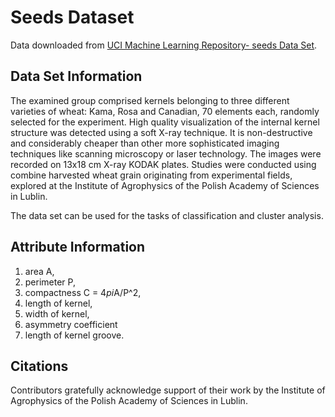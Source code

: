 # Seeds Dataset

Data downloaded from [UCI Machine Learning Repository- seeds Data Set](http://archive.ics.uci.edu/ml/datasets/seeds#).

## Data Set Information

The examined group comprised kernels belonging to three different varieties of wheat: Kama, Rosa and Canadian, 70 elements each, randomly selected for 
the experiment. High quality visualization of the internal kernel structure was detected using a soft X-ray technique. It is non-destructive and considerably cheaper than other more sophisticated imaging techniques like scanning microscopy or laser technology. The images were recorded on 13x18 cm X-ray KODAK plates. Studies were conducted using combine harvested wheat grain originating from experimental fields, explored at the Institute of Agrophysics of the Polish Academy of Sciences in Lublin. 

The data set can be used for the tasks of classification and cluster analysis.

## Attribute Information

1. area A,
2. perimeter P,
3. compactness C = 4*pi*A/P^2,
4. length of kernel,
5. width of kernel,
6. asymmetry coefficient
7. length of kernel groove.

## Citations

Contributors gratefully acknowledge support of their work by the Institute of Agrophysics of the Polish Academy of Sciences in Lublin.